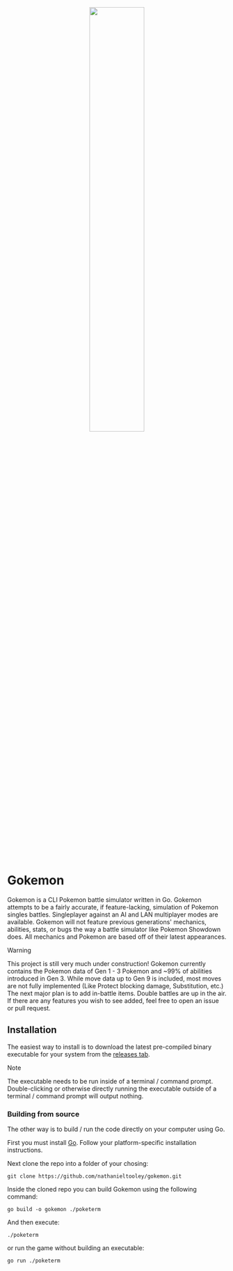 <div align="center">
  <img src="https://github.com/user-attachments/assets/11738814-cb8a-4349-884d-a66fbe5ddfca" width="50%"/>
</div>

# Gokemon
Gokemon is a CLI Pokemon battle simulator written in Go. Gokemon attempts to be a fairly accurate, if feature-lacking, simulation of Pokemon singles battles. Singleplayer against an AI
and LAN multiplayer modes are available. Gokemon will not feature previous generations' mechanics, abilities, stats, or bugs the way a battle simulator like Pokemon Showdown does.
All mechanics and Pokemon are based off of their latest appearances.

> [!WARNING]
> This project is still very much under construction! Gokemon currently contains the Pokemon data of Gen 1 - 3 Pokemon and ~99% of abilities introduced in Gen 3.
> While move data up to Gen 9 is included, most moves are not fully implemented (Like Protect blocking damage, Substitution, etc.)
> The next major plan is to add in-battle items. Double battles are up in the air. If there are any features you wish to see added, feel free to open an issue or pull request.

## Installation
The easiest way to install is to download the latest pre-compiled binary executable for your system from the [releases tab](https://github.com/nathanieltooley/gokemon/releases). 

> [!NOTE]
> The executable needs to be run inside of a terminal / command prompt. Double-clicking or otherwise directly running the executable outside of a terminal / command prompt will output nothing.

### Building from source

The other way is to build / run the code directly on your computer using Go.

First you must install [Go](https://go.dev/). Follow your platform-specific installation instructions. 

Next clone the repo into a folder of your chosing:
```
git clone https://github.com/nathanieltooley/gokemon.git
```
Inside the cloned repo you can build Gokemon using the following command:
```
go build -o gokemon ./poketerm
```
And then execute:
```
./poketerm
```
or run the game without building an executable:
```
go run ./poketerm
```

